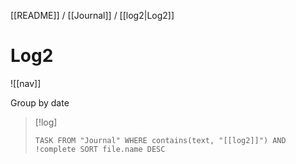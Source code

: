 [[README]] / [[Journal]] / [[log2|Log2]]

# Log2
![[nav]]

Group by date

>[!log]
>```dataview
> TASK FROM "Journal" WHERE contains(text, "[[log2]]") AND !complete SORT file.name DESC
>```